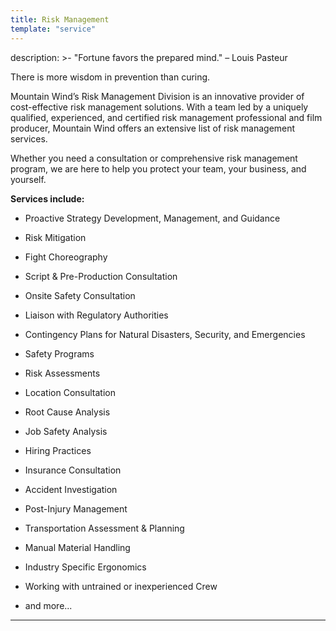 ```yaml
---
title: Risk Management
template: "service"
---
```

description: >-
  "Fortune favors the prepared mind." – Louis Pasteur


  There is more wisdom in prevention than curing.  


  Mountain Wind’s Risk Management Division is an innovative provider of
  cost-effective risk management solutions.  With a team led by a uniquely
  qualified, experienced, and certified risk management professional and film
  producer, Mountain Wind offers an extensive list of risk management
  services.  


  Whether you need a consultation or comprehensive risk management program, we
  are here to help you protect your team, your business, and yourself.


  **Services include:**


  * Proactive Strategy Development, Management, and Guidance

  * Risk Mitigation

  * Fight Choreography

  * Script & Pre-Production Consultation

  * Onsite Safety Consultation

  * Liaison with Regulatory Authorities

  * Contingency Plans for Natural Disasters, Security, and Emergencies

  * Safety Programs

  * Risk Assessments

  * Location Consultation

  * Root Cause Analysis

  * Job Safety Analysis

  * Hiring Practices

  * Insurance Consultation 

  * Accident Investigation

  * Post-Injury Management

  * Transportation Assessment & Planning

  * Manual Material Handling

  * Industry Specific Ergonomics

  * Working with untrained or inexperienced Crew

  * and more...
---

